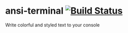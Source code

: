 # ansi-terminal [![Build Status](https://travis-ci.org/weissreto/ansi-terminal.svg?branch=master)](https://travis-ci.org/weissreto/ansi-terminal)
Write colorful and styled text to your console
